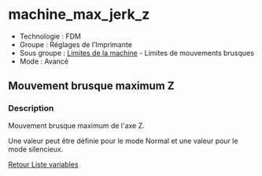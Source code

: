 # machine_max_jerk_z

* Technologie : FDM
* Groupe : Réglages de l’Imprimante
* Sous groupe : [Limites de la machine](../printer_settings/printer_settings.md#limites-de-la-machine) - Limites de mouvements brusques
* Mode : Avancé

## Mouvement brusque maximum Z

### Description

Mouvement brusque maximum de l'axe Z.

Une valeur peut être définie pour le mode Normal et une valeur pour le mode silencieux.

[Retour Liste variables](variable_list.md)